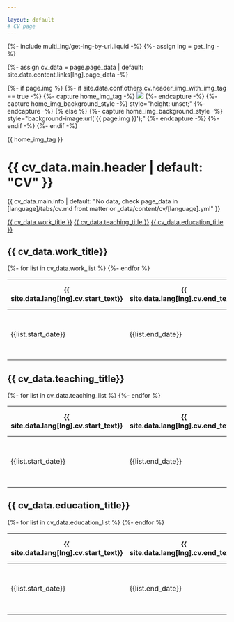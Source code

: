 ```yaml
---

layout: default
# CV page
---
```

{%- include multi_lng/get-lng-by-url.liquid -%}
{%- assign lng = get_lng -%}

{%- assign cv_data = page.page_data | default: site.data.content.links[lng].page_data -%}

{%- if page.img %}
  {%- if site.data.conf.others.cv.header_img_with_img_tag == true -%}
    {%- capture home_img_tag -%} <img src="{{ page.img }}" /> {%- endcapture -%}
    {%- capture home_img_background_style -%} style="height: unset;" {%- endcapture -%}
  {% else %}
    {%- capture home_img_background_style -%} style="background-image:url('{{ page.img }}');" {%- endcapture -%}
  {%- endif -%}
{%- endif -%}


<div class="multipurpose-container cv-heading-container">
  <div class="home-heading" {{ home_img_background_style}}>
  {{ home_img_tag }}
  </div>
  <h1>{{ cv_data.main.header | default: "CV" }}</h1>
  <p>{{ cv_data.main.info | default: "No data, check page_data in [language]/tabs/cv.md front matter or _data/content/cv/[language].yml" }}</p>
  <div class="multipurpose-button-wrapper">
    <a href="#work" role="button" class="multipurpose-button link-buttons" style="background-color:{{ cv_data.work_color }};">{{ cv_data.work_title }}</a>
    <a href="#teaching" role="button" class="multipurpose-button link-buttons" style="background-color:{{ cv_data.teaching_color }};">{{ cv_data.teaching_title }}</a>
    <a href="#education" role="button" class="multipurpose-button link-buttons" style="background-color:{{ cv_data.education_color }};">{{ cv_data.education_title }}</a>
  </div>
</div>

<div class="multipurpose-container cv-container" id="work" style="border-left-color:{{ cv_data.work_color }};">
  <h2>{{ cv_data.work_title}}</h2>
  <table class="table {{ hover_class }}">
    <thead>
      <tr>
        <th>{{ site.data.lang[lng].cv.start_text}}</th>
        <th>{{ site.data.lang[lng].cv.end_text}}</th>
        <th>{{ site.data.lang[lng].cv.job_text }}</th>
        <th>{{ site.data.lang[lng].cv.company_text }}</th>
      </tr>
    </thead>
    <tbody>
      {%- for list in cv_data.work_list %}
        <tr >
          <td rowspan="2">
            <p>{{list.start_date}}</p>
          </td>
          <td rowspan="2">
            <p>{{list.end_date}}</p>
          </td>
          <td>
            <p><b>{{list.title}}</b></p>
          </td>
          <td>
            <p>{{ list.company }}</p>
          </td>
        </tr>
        <tr>
          <td colspan="2">
            <p>{{ list.description }}</p>
          </td>
        </tr>
      {%- endfor %}
    </tbody>
  </table>
</div>

<div class="multipurpose-container cv-container" id="teaching" style="border-left-color:{{ cv_data.teaching_color }};">
  <h2>{{ cv_data.teaching_title}}</h2>
  <table class="table {{ hover_class }}">
    <thead>
      <tr>
        <th>{{ site.data.lang[lng].cv.start_text}}</th>
        <th>{{ site.data.lang[lng].cv.end_text}}</th>
        <th>{{ site.data.lang[lng].cv.job_text }}</th>
        <th>{{ site.data.lang[lng].cv.company_text }}</th>
      </tr>
    </thead>
    <tbody>
      {%- for list in cv_data.teaching_list %}
        <tr >
          <td rowspan="2">
            <p>{{list.start_date}}</p>
          </td>
          <td rowspan="2">
            <p>{{list.end_date}}</p>
          </td>
          <td>
            <p><b>{{list.title}}</b></p>
          </td>
          <td>
            <p>{{ list.company }}</p>
          </td>
        </tr>
        <tr>
          <td colspan="2">
            <p>{{ list.description }}</p>
          </td>
        </tr>
      {%- endfor %}
    </tbody>
  </table>
</div>

<div class="multipurpose-container cv-container" id="education" style="border-left-color:{{ cv_data.education_color }};">
  <h2>{{ cv_data.education_title}}</h2>
  <table class="table {{ hover_class }}">
    <thead>
      <tr>
        <th>{{ site.data.lang[lng].cv.start_text}}</th>
        <th>{{ site.data.lang[lng].cv.end_text}}</th>
        <th>{{ site.data.lang[lng].cv.degree_text }}</th>
        <th>{{ site.data.lang[lng].cv.university_text }}</th>
      </tr>
    </thead>
    <tbody>
      {%- for list in cv_data.education_list %}
        <tr >
          <td rowspan="2">
            <p>{{list.start_date}}</p>
          </td>
          <td rowspan="2">
            <p>{{list.end_date}}</p>
          </td>
          <td>
            <p><b>{{list.title}}</b></p>
          </td>
          <td>
            <p>{{ list.university }}</p>
          </td>
        </tr>
        <tr>
          <td colspan="2">
            <p>{{ list.description }}</p>
          </td>
        </tr>
      {%- endfor %}
    </tbody>
  </table>
</div>
